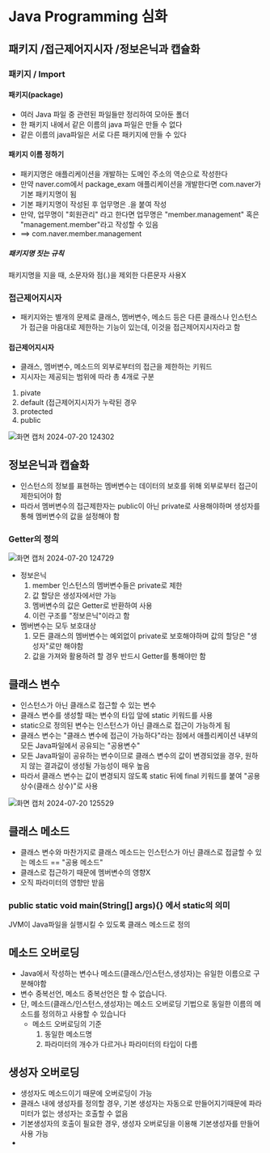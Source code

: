 # Java Programming 심화
## 패키지 /접근제어지시자 /정보은닉과 캡슐화
### 패키지 / Import
#### 패키지(package)
- 여러 Java 파일 중 관련된 파일들만 정리하여 모아둔 폴더
- 한 패키지 내에서 같은 이름의 java 파일은 만들 수 없다
- 같은 이름의 java파일은 서로 다른 패키지에 만들 수 있다
#### 패키지 이름 정하기
- 패키지명은 애플리케이션을 개발하는 도메인 주소의 역순으로 작성한다
- 만약 naver.com에서 package_exam 애플리케이션을 개발한다면 com.naver가 기본 패키지명이 됨
- 기본 패키지명이 작성된 후 업무명은 .을 붙여 작성
- 만약, 업무명이 "회원관리" 라고 한다면 업무명은 "member.management" 혹은 "management.member"라고 작성할 수 있음
-  ==> com.naver.member.management
##### 패키지명 짓는 규칙
패키지명을 지을 때, 소문자와 점(.)을 제외한 다른문자 사용X
### 접근제어지시자
- 패키지와는 별개의 문제로 클래스, 멤버변수, 메소드 등은 다른 클래스나 인스턴스가 접근을 마음대로 제한하는 기능이 있는데, 이것을 접근제어지시자라고 함
#### 접근제어지시자
- 클래스, 멤버변수, 메소드의 외부로부터의 접근을 제한하는 키워드
- 지시자는 제공되는 범위에 따라 총 4개로 구분
1. pivate
2. default (접근제어지시자가 누락된 경우
3. protected
4. public

![화면 캡처 2024-07-20 124302](https://github.com/user-attachments/assets/b2c4b5fc-3a31-47d2-b0a8-82d5a6022ff3)

## 정보은닉과 캡슐화
- 인스턴스의 정보를 표현하는 멤버변수는 데이터의 보호를 위해 외부로부터 접근이 제한되어야 함
- 따라서 멤버변수의 접근제한자는 public이 아닌 private로 사용해야하며 생성자를 통해 멤버변수의 값을 설정해야 함
### Getter의 정의
![화면 캡처 2024-07-20 124729](https://github.com/user-attachments/assets/30084822-a1fa-4a99-af51-80fccf2090ff)

- 정보은닉
  1. member 인스턴스의 멤버변수들은 private로 제한
  2. 값 할당은 생성자에서만 가능
  3. 멤버변수의 값은 Getter로 반환하여 사용
  4. 이런 구조를 "정보은닉"이라고 함
- 멤버변수는 모두 보호대상
  1. 모든 클래스의 멤버변수는 예외없이 private로 보호해야하며 값의 할당은 "생성자"로만 해야함
  2. 값을 가져와 활용하려 할 경우 반드시 Getter를 통해야만 함
## 클래스 변수
- 인스턴스가 아닌 클래스로 접근할 수 있는 변수
- 클래스 변수를 생성할 때는 변수의 타입 앞에 static 키워드를 사용
- static으로 정의된 변수는 인스턴스가 아닌 클래스로 접근이 가능하게 됨
- 클래스 변수는 "클래스 변수에 접근이 가능하다"라는 점에서 애플리케이션 내부의 모든 Java파일에서 공유되는 "공용변수"
- 모든 Java파일이 공유하는 변수이므로 클래스 변수의 값이 변경되었을 경우, 원하지 않는 결과값이 생성될 가능성이 매우 높음
- 따라서 클래스 변수는 값이 변경되지 않도록 static 뒤에 final 키워드를 붙여 "공용 상수(클래스 상수)"로 사용

![화면 캡처 2024-07-20 125529](https://github.com/user-attachments/assets/f6c1fbe8-8102-4931-a435-2ecf5a40176f)
## 클래스 메소드
- 클래스 변수와 마찬가지로 클래스 메소드는 인스턴스가 아닌 클래스로 접글할 수 있는 메소드 == "공용 메소드"
- 클래스로 접근하기 때문에 멤버변수의 영향X
- 오직 파라미터의 영향만 받음

### public static void main(String[] args){} 에서 static의 의미
JVM이 Java파일을 실행시킬 수 있도록 클래스 메소드로 정의

## 메소드 오버로딩
- Java에서 작성하는 변수나 메소드(클래스/인스턴스,생성자)는 유일한 이름으로 구분해야함
- 변수 중복선언, 메소드 중복선언은 할 수 없습니다.
- 단, 메소드(클래스/인스턴스,생성자)는 메소드 오버로딩 기법으로 동일한 이름의 메소드를 정의하고 사용할 수 있습니다
  - 메소드 오버로딩의 기준
    1. 동일한 메소드명
    2. 파라미터의 개수가 다르거나 파라미터의 타입이 다름
## 생성자 오버로딩
- 생성자도 메소드이기 때문에 오버로딩이 가능
- 클래스 내에 생성자를 정의할 경우, 기본 생성자는 자동으로 만들어지기때문에 파라미터가 없는 생성자는 호출할 수 없음
- 기본생성자의 호출이 필요한 경우, 생성자 오버로딩을 이용해 기본생성자를 만들어 사용 가능
- 
